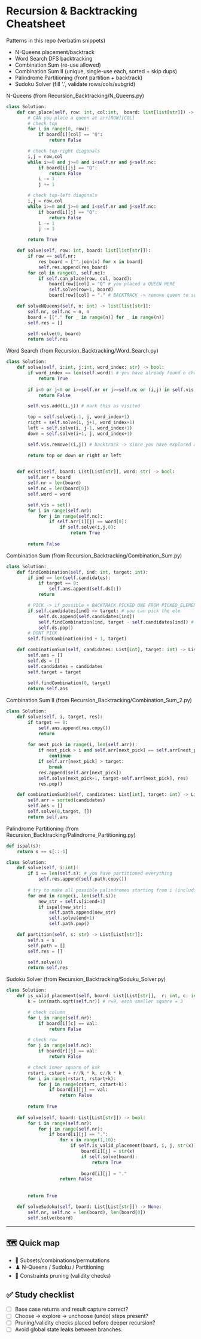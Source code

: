 # Recursion & Backtracking Cheatsheet

Patterns in this repo (verbatim snippets)
- N-Queens placement/backtrack
- Word Search DFS backtracking
- Combination Sum (re-use allowed)
- Combination Sum II (unique, single-use each, sorted + skip dups)
- Palindrome Partitioning (front partition + backtrack)
- Sudoku Solver (fill '.', validate rows/cols/subgrid)

N-Queens (from Recursion_Backtracking/N_Queens.py)
```python
class Solution:
    def can_place(self, row: int, col:int,  board: list[list[str]]) -> list[int]:
        # CAN you place a queen at arr[ROW][COL]
        # check top
        for i in range(0, row):
            if board[i][col] == "Q":
                return False

        # check top-right diagonals
        i,j = row,col
        while i>=0 and j>=0 and i<self.nr and j<self.nc:
            if board[i][j] == "Q":
                return False
            i -= 1
            j += 1

        # check top-left diagonals
        i,j = row,col
        while i>=0 and j>=0 and i<self.nr and j<self.nc:
            if board[i][j] == "Q":
                return False
            i -= 1
            j -= 1

        return True

    def solve(self, row: int, board: list[list[str]]):
        if row == self.nr:
            res_board = ["".join(x) for x in board]
            self.res.append(res_board)
        for col in range(0, self.nc):
            if self.can_place(row, col, board):
                board[row][col] = "Q" # you placed a QUEEN HERE
                self.solve(row+1, board)
                board[row][col] = "." # BACKTRACK -> remove queen to see other ways

    def solveNQueens(self, n: int) -> list[list[str]]:
        self.nr, self.nc = n, n
        board = [["." for _ in range(n)] for _ in range(n)]
        self.res = []

        self.solve(0, board)
        return self.res
```

Word Search (from Recursion_Backtracking/Word_Search.py)
```python
class Solution:
    def solve(self, i:int, j:int, word_index: str) -> bool:
        if word_index == len(self.word): # you have already found n chars same
            return True
        
        if i<0 or j<0 or i>=self.nr or j>=self.nc or (i,j) in self.vis or self.arr[i][j] != self.word[word_index]:
            return False

        self.vis.add((i,j)) # mark this as visited

        top = self.solve(i-1, j, word_index+1)
        right = self.solve(i, j+1, word_index+1)
        left = self.solve(i, j-1, word_index+1)
        down = self.solve(i+1, j, word_index+1)

        self.vis.remove((i,j)) # backtrack -> since you have explored all paths

        return top or down or right or left
        

    def exist(self, board: List[List[str]], word: str) -> bool:
        self.arr = board
        self.nr = len(board)
        self.nc = len(board[0])
        self.word = word

        self.vis = set()
        for i in range(self.nr):
            for j in range(self.nc):
                if self.arr[i][j] == word[0]:
                    if self.solve(i,j,0):
                        return True
        
        return False
```

Combination Sum (from Recursion_Backtracking/Combination_Sum.py)
```python
class Solution:
    def findCombination(self, ind: int, target: int):
        if ind == len(self.candidates):
            if target == 0:
                self.ans.append(self.ds[:])
            return

        # PICK -> if possible + BACKTRACK PICKED ONE FROM PICKED_ELEMENTS
        if self.candidates[ind] <= target: # you can pick the ele
            self.ds.append(self.candidates[ind])
            self.findCombination(ind, target - self.candidates[ind]) # you can pick same again
            self.ds.pop()
        # DONT PICK
        self.findCombination(ind + 1, target)

    def combinationSum(self, candidates: List[int], target: int) -> List[List[int]]:
        self.ans = []
        self.ds = []
        self.candidates = candidates
        self.target = target
       
        self.findCombination(0, target)
        return self.ans
```

Combination Sum II (from Recursion_Backtracking/Combination_Sum_2.py)
```python
class Solution:
    def solve(self, i, target, res):
        if target == 0:
            self.ans.append(res.copy())
            return 
        
        for next_pick in range(i, len(self.arr)):
            if next_pick > i and self.arr[next_pick] == self.arr[next_pick-1]:
                continue
            if self.arr[next_pick] > target:
                break
            res.append(self.arr[next_pick])
            self.solve(next_pick+1, target-self.arr[next_pick], res)
            res.pop()

    def combinationSum2(self, candidates: List[int], target: int) -> List[List[int]]:
        self.arr = sorted(candidates)
        self.ans = []
        self.solve(0,target, [])
        return self.ans
```

Palindrome Partitioning (from Recursion_Backtracking/Palindrome_Partitioning.py)
```python
def ispal(s):
    return s == s[::-1]

class Solution:
    def solve(self, i:int):
        if i == len(self.s): # you have partitioned everything
            self.res.append(self.path.copy())
        
        # try to make all possible palindromes starting from i (including i)
        for end in range(i, len(self.s)):
            new_str = self.s[i:end+1]
            if ispal(new_str):
                self.path.append(new_str)
                self.solve(end+1)
                self.path.pop()

    def partition(self, s: str) -> List[List[str]]:
        self.s = s
        self.path = []
        self.res = []

        self.solve(0)
        return self.res
```

Sudoku Solver (from Recursion_Backtracking/Soduku_Solver.py)
```python
class Solution:
    def is_valid_placement(self, board: List[List[str]],  r: int, c: int, val: str) -> bool:
        k = int(math.sqrt(self.nr)) # r=9, each smaller square = 3

        # check column
        for i in range(self.nr):
            if board[i][c] == val:
                return False

        # check row
        for j in range(self.nc):
            if board[r][j] == val:
                return False

        # check inner square of kxk
        rstart, cstart = r//k * k, c//k * k
        for i in range(rstart, rstart+k):
            for j in range(cstart, cstart+k):
                if board[i][j] == val:
                    return False
        
        return True
    
    def solve(self, board: List[List[str]]) -> bool:
        for i in range(self.nr):
            for j in range(self.nr):
                if board[i][j] == ".":
                    for x in range(1,10):
                        if self.is_valid_placement(board, i, j, str(x)):
                            board[i][j] = str(x)
                            if self.solve(board):
                                return True
                            
                            board[i][j] = "." 
                    return False
                    
        
        return True

    def solveSudoku(self, board: List[List[str]]) -> None:
        self.nr, self.nc = len(board), len(board[0])
        self.solve(board)
```

---

## 🗺️ Quick map
- 🌿 Subsets/combinations/permutations
- ♟️ N-Queens / Sudoku / Partitioning
- 🚫 Constraints pruning (validity checks)

## ✅ Study checklist
- [ ] Base case returns and result capture correct?
- [ ] Choose → explore → unchoose (undo) steps present?
- [ ] Pruning/validity checks placed before deeper recursion?
- [ ] Avoid global state leaks between branches.
